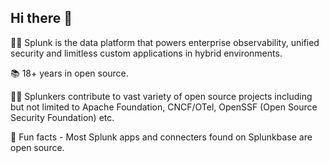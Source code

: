 ## Hi there 👋

🙋‍♀️ Splunk is the data platform that powers enterprise observability, unified security and limitless custom applications in hybrid environments.  

📚 18+ years in open source.

👩‍💻 Splunkers contribute to vast variety of open source projects including but not limited to Apache Foundation, CNCF/OTel, OpenSSF (Open Source Security Foundation) etc.

🍿 Fun facts - Most Splunk apps and connecters found on Splunkbase are open source. 
